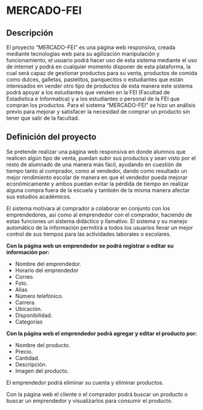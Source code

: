 # MERCADO-FEI

## Descripción

El proyecto “MERCADO-FEI” es una página web responsiva, creada mediante tecnologías web para su agilización manipulación y funcionamiento, el usuario podrá hacer uso de esta sistema mediante el uso de internet y podrá en cualquier momento disponer de esta plataforma, la cual será capaz de gestionar productos para su venta, productos de comida como dulces, galletas, pastelitos, panquecitos o estudiantes que están interesados en vender otro tipo de productos de esta manera este sistema podrá apoyar a los estudiantes que venden en la FEI (Facultad de Estadistica e Informatica) y a los estudiantes o personal de la FEI que compran los productos. Para el sistema “MERCADO-FEI” se hizo un análisis previo para mejorar y satisfacer la necesidad de comprar un producto sin tener que salir de la facultad.

## Definición del proyecto

Se pretende realizar una página web responsiva en donde alumnos que realicen algún tipo de venta, puedan subir sus productos y sean visto por el resto de alumnado de una manera más fácil, ayudando en cuestión de tiempo tanto al comprador, como al vendedor, dando como resultado un mejor rendimiento escolar de manera en que el vendedor pueda mejorar económicamente y ambos puedan evitar la pérdida de tiempo en realizar alguna compra fuera de la escuela y también de la misma manera afectar sus estudios académicos.

El sistema motivara al comprador a colaborar en conjunto con los emprendedores, así como al emprendedor con el comprador, haciendo de estas funciones un sistema didáctico y llamativo. El sistema y su manejo automático de la información permitirá a todos los usuarios llevar un mejor control de sus tiempos para las actividades laborales o escolares.

**Con la página web un emprendedor se podrá registrar o editar su información por:** 

- Nombre del emprendedor.
- Horario del emprendedor
- Correo.
- Foto.
- Alias
- Número telefónico. 
- Carrera. 
- Ubicación.
- Disponibilidad.
- Categorías





**Con la página web el emprendedor podrá agregar y editar el producto por:** 

- Nombre del producto. 
- Precio.
- Cantidad.
- Descripción.
- Imagen del producto.

El emprendedor podrá eliminar su cuenta y eliminar productos.

Con la página web el cliente o el comprador podrá buscar un producto o buscar un emprendedor y visualizarlos para consumir el producto.